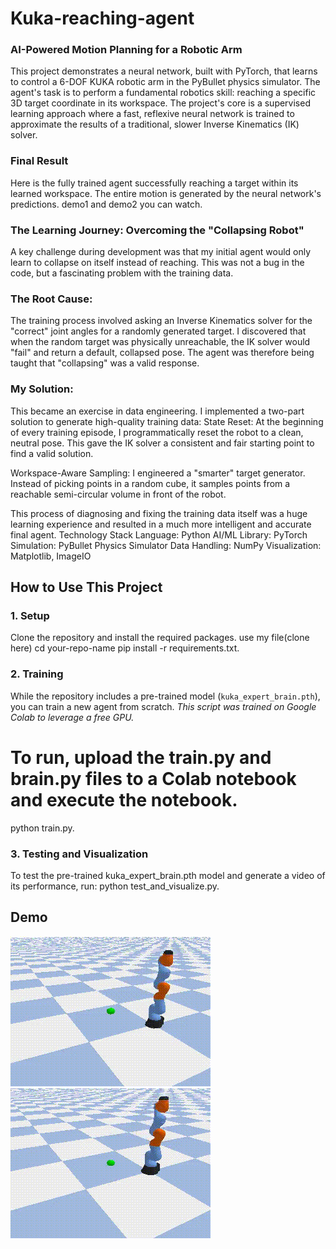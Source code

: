 # Kuka-reaching-agent
### AI-Powered Motion Planning for a Robotic Arm
This project demonstrates a neural network, built with PyTorch, that learns to control a 6-DOF KUKA robotic arm in the PyBullet physics simulator. The agent's task is to perform a fundamental robotics skill: reaching a specific 3D target coordinate in its workspace.
The project's core is a supervised learning approach where a fast, reflexive neural network is trained to approximate the results of a traditional, slower Inverse Kinematics (IK) solver.

### Final Result
Here is the fully trained agent successfully reaching a target within its learned workspace. The entire motion is generated by the neural network's predictions.
demo1 and demo2 you can watch.

### The Learning Journey: Overcoming the "Collapsing Robot"
A key challenge during development was that my initial agent would only learn to collapse on itself instead of reaching. This was not a bug in the code, but a fascinating problem with the training data.

### The Root Cause:
The training process involved asking an Inverse Kinematics solver for the "correct" joint angles for a randomly generated target. I discovered that when the random target was physically unreachable, the IK solver would "fail" and return a default, collapsed pose. The agent was therefore being taught that "collapsing" was a valid response.

### My Solution:
This became an exercise in data engineering. I implemented a two-part solution to generate high-quality training data:
State Reset: At the beginning of every training episode, I programmatically reset the robot to a clean, neutral pose. This gave the IK solver a consistent and fair starting point to find a valid solution.

Workspace-Aware Sampling: I engineered a "smarter" target generator. Instead of picking points in a random cube, it samples points from a reachable semi-circular volume in front of the robot.

This process of diagnosing and fixing the training data itself was a huge learning experience and resulted in a much more intelligent and accurate final agent.
Technology Stack
Language: Python
AI/ML Library: PyTorch
Simulation: PyBullet Physics Simulator
Data Handling: NumPy
Visualization: Matplotlib, ImageIO

## How to Use This Project

### 1. Setup
Clone the repository and install the required packages.
use my file(clone here)
cd your-repo-name
pip install -r requirements.txt.

### 2. Training
While the repository includes a pre-trained model (`kuka_expert_brain.pth`), you can train a new agent from scratch.
*This script was trained on Google Colab to leverage a free GPU.*
# To run, upload the train.py and brain.py files to a Colab notebook and execute the notebook.
python train.py.

### 3. Testing and Visualization
To test the pre-trained kuka_expert_brain.pth model and generate a video of its performance, run:
python test_and_visualize.py.

## Demo
![Demo_1](https://github.com/Umang-projects/Kuka-reaching-agent/blob/main/demo_1%20(1).gif)
![Demo_2](https://github.com/Umang-projects/Kuka-reaching-agent/blob/main/demo_2%20(1).gif)

